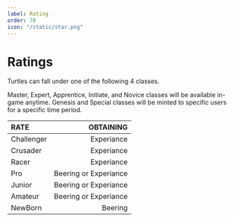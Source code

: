 ```yaml
---
label: Rating
order: 70
icon: "/static/star.png"
---
```


# Ratings

Turtles can fall under one of the following 4 classes.

Master, Expert, Apprentice, Initiate, and Novice classes will be available in-game anytime.
Genesis and Special classes will be minted to specific users for a specific time period.

RATE   | OBTAINING |
:---   |  ---:
Challenger| Experiance  
Crusader| Experiance 
Racer| Experiance   
Pro| Beering or Experiance  
Junior| Beering or Experiance  
Amateur| Beering or Experiance  
NewBorn| Beering